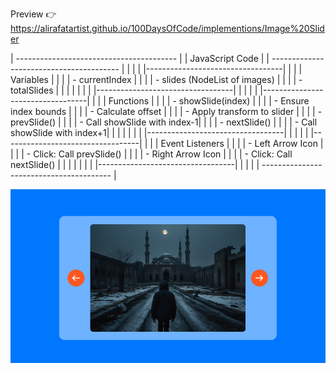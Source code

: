 Preview 👉 https://alirafatartist.github.io/100DaysOfCode/implementions/Image%20Slider

| ---------------------------------------- |
| JavaScript Code |
| ---------------------------------------- |
| |
| |----------------------------------| |
| | Variables | |
| | - currentIndex | |
| | - slides (NodeList of images) | |
| | - totalSlides | |
| | | |
| |----------------------------------| |
| |
| |----------------------------------| |
| | Functions | |
| | - showSlide(index) | |
| | - Ensure index bounds | |
| | - Calculate offset | |
| | - Apply transform to slider | |
| | - prevSlide() | |
| | - Call showSlide with index-1| |
| | - nextSlide() | |
| | - Call showSlide with index+1| |
| | | |
| |----------------------------------| |
| |
| |----------------------------------| |
| | Event Listeners | |
| | - Left Arrow Icon | |
| | - Click: Call prevSlide() | |
| | - Right Arrow Icon | |
| | - Click: Call nextSlide() | |
| | | |
| |----------------------------------| |
| |
| ---------------------------------------- |

![Alt text](image.png)
